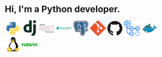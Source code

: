 # Hi, I'm a Python developer.

<!-- programming languages -->
<img src=README/python.svg width="50" height="50">

<!-- frameworks and libraries -->
<img src=README/django.svg width="50" height="50">
<img src=README/djangorest.svg width="50" height="50">
<img src=README/fastapi.svg width="50" height="50">

<!-- data base -->
<img src=README/postgresql.svg width="50" height="50">

<!-- version control -->
<img src=README/git.svg width="50" height="50">
<img src=README/github.svg width="50" height="50">
<img src=README/githubactions.svg width="50" height="50">

<!-- docker -->
<img src=README/docker.svg width="50" height="50">

<!-- os -->
<img src=README/linux.svg width="50" height="50">


<img src=README/nginx.svg width="50" height="50">


<!--
**lagodmi/lagodmi** is a ✨ _special_ ✨ repository because its `README.md` (this file) appears on your GitHub profile.

Here are some ideas to get you started:

- 🔭 I’m currently working on ...
- 🌱 I’m currently learning ...
- 👯 I’m looking to collaborate on ...
- 🤔 I’m looking for help with ...
- 💬 Ask me about ...
- 📫 How to reach me: ...
- 😄 Pronouns: ...
- ⚡ Fun fact: ...
-->

